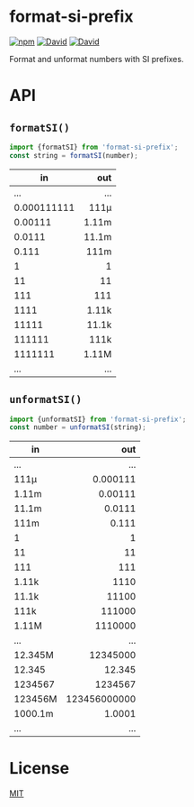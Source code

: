 # format-si-prefix
[![npm](https://img.shields.io/npm/v/format-si-prefix.svg?style=flat-square)](https://www.npmjs.com/package/format-si-prefix)
[![David](https://img.shields.io/david/ThomWright/format-si-prefix.svg?style=flat-square)](https://david-dm.org/ThomWright/format-si-prefix)
[![David](https://img.shields.io/david/dev/ThomWright/format-si-prefix.svg?style=flat-square)](https://david-dm.org/ThomWright/format-si-prefix#info=devDependencies)

Format and unformat numbers with SI prefixes.

# API

## `formatSI()`

```javascript
import {formatSI} from 'format-si-prefix';
const string = formatSI(number);
```

| in            |     out |
| ------------- | -------:|
| ...           |     ... |
| 0.000111111   |    111µ |
| 0.00111       |   1.11m |
| 0.0111        |   11.1m |
| 0.111         |    111m |
| 1             |       1 |
| 11            |      11 |
| 111           |     111 |
| 1111          |   1.11k |
| 11111         |   11.1k |
| 111111        |    111k |
| 1111111       |   1.11M |
| ...           |     ... |

## `unformatSI()`

```javascript
import {unformatSI} from 'format-si-prefix';
const number = unformatSI(string);
```

|      in | out           |
| ------- | ------------: |
|     ... | ...           |
|    111µ | 0.000111      |
|   1.11m | 0.00111       |
|   11.1m | 0.0111        |
|    111m | 0.111         |
|       1 | 1             |
|      11 | 11            |
|     111 | 111           |
|   1.11k | 1110          |
|   11.1k | 11100         |
|    111k | 111000        |
|   1.11M | 1110000       |
|     ... | ...           |
| 12.345M | 12345000      |
|  12.345 | 12.345        |
| 1234567 | 1234567       |
| 123456M | 123456000000  |
| 1000.1m | 1.0001        |
|     ... | ...           |

# License

[MIT](./LICENSE)
